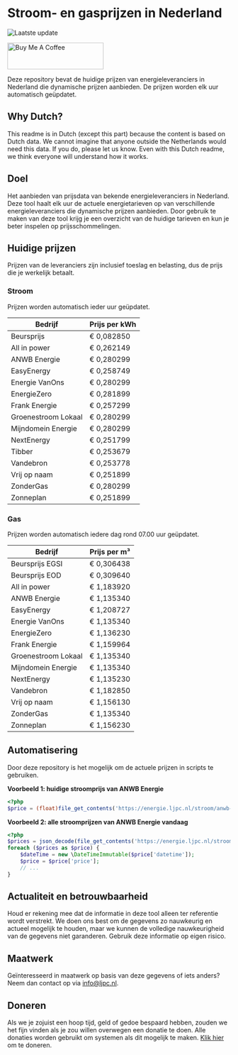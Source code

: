 # Stroom- en gasprijzen in Nederland

![Laatste update](https://img.shields.io/badge/laatste%20update-2024--07--23%2000%3A00%20CET-brightgreen)

<a href="https://www.buymeacoffee.com/Lars-" target="_blank"><img src="https://cdn.buymeacoffee.com/buttons/v2/default-orange.png" alt="Buy Me A Coffee" height="60" style="height: 60px !important;width: 217px !important;" ></a>

Deze repository bevat de huidige prijzen van energieleveranciers in Nederland die dynamische prijzen aanbieden. De prijzen worden elk uur automatisch geüpdatet.

## Why Dutch?

This readme is in Dutch (except this part) because the content is based on Dutch data. We cannot imagine that anyone outside the Netherlands would need this data. If you do, please let us know. Even with this Dutch readme, we think
everyone will understand how it works.

## Doel

Het aanbieden van prijsdata van bekende energieleveranciers in Nederland. Deze tool haalt elk uur de actuele energietarieven op van verschillende energieleveranciers die dynamische prijzen aanbieden. Door gebruik te maken van deze tool
krijg je een overzicht van de huidige tarieven en kun je beter inspelen op prijsschommelingen.

## Huidige prijzen

Prijzen van de leveranciers zijn inclusief toeslag en belasting, dus de prijs die je werkelijk betaalt.

### Stroom

Prijzen worden automatisch ieder uur geüpdatet.

 Bedrijf | Prijs per kWh 
---------|---------------
Beursprijs | € 0,082850
All in power | € 0,262149
ANWB Energie | € 0,280299
EasyEnergy | € 0,258749
Energie VanOns | € 0,280299
EnergieZero | € 0,281899
Frank Energie | € 0,257299
Groenestroom Lokaal | € 0,280299
Mijndomein Energie | € 0,280299
NextEnergy | € 0,251799
Tibber | € 0,253679
Vandebron | € 0,253778
Vrij op naam | € 0,251899
ZonderGas | € 0,280299
Zonneplan | € 0,251899


### Gas

Prijzen worden automatisch iedere dag rond 07.00 uur geüpdatet.

 Bedrijf | Prijs per m³ 
---------|--------------
Beursprijs EGSI | € 0,306438
Beursprijs EOD | € 0,309640
All in power | € 1,183920
ANWB Energie | € 1,135340
EasyEnergy | € 1,208727
Energie VanOns | € 1,135340
EnergieZero | € 1,136230
Frank Energie | € 1,159964
Groenestroom Lokaal | € 1,135340
Mijndomein Energie | € 1,135340
NextEnergy | € 1,135230
Vandebron | € 1,182850
Vrij op naam | € 1,156130
ZonderGas | € 1,135340
Zonneplan | € 1,156230


## Automatisering

Door deze repository is het mogelijk om de actuele prijzen in scripts te gebruiken.

**Voorbeeld 1: huidige stroomprijs van ANWB Energie**

```php
<?php
$price = (float)file_get_contents('https://energie.ljpc.nl/stroom/anwb-energie-nu.txt');

```

**Voorbeeld 2: alle stroomprijzen van ANWB Energie vandaag**

```php
<?php
$prices = json_decode(file_get_contents('https://energie.ljpc.nl/stroom/all-in-power-vandaag.json'),true);
foreach ($prices as $price) {
    $dateTime = new \DateTimeImmutable($price['datetime']);
    $price = $price['price'];
    // ...
}
```

## Actualiteit en betrouwbaarheid

Houd er rekening mee dat de informatie in deze tool alleen ter referentie wordt verstrekt. We doen ons best om de gegevens zo nauwkeurig en actueel mogelijk te houden, maar we kunnen de volledige nauwkeurigheid van de gegevens niet
garanderen. Gebruik deze informatie op eigen risico.

## Maatwerk

Geïnteresseerd in maatwerk op basis van deze gegevens of iets anders? Neem dan contact op
via [info@ljpc.nl](mailto:info@ljpc.nl?subject=Energie%20prijzen).

## Doneren

Als we je zojuist een hoop tijd, geld of gedoe bespaard hebben, zouden we het fijn vinden als je zou willen overwegen een
donatie te doen. Alle donaties worden gebruikt om systemen als dit mogelijk te
maken. [Klik hier](https://www.buymeacoffee.com/Lars-) om te doneren.
